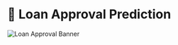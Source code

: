 # 🚀 Loan Approval Prediction

![Loan Approval Banner](C:\Users\hp\OneDrive\Desktop\premium_photo-1676983352679-38e7f54602f9.avif)

